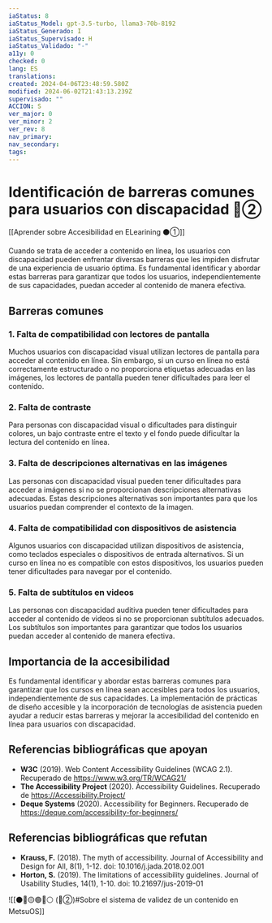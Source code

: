 ```yaml
---
iaStatus: 8
iaStatus_Model: gpt-3.5-turbo, llama3-70b-8192
iaStatus_Generado: I
iaStatus_Supervisado: H
iaStatus_Validado: "-"
a11y: 0
checked: 0
lang: ES
translations: 
created: 2024-04-06T23:48:59.580Z
modified: 2024-06-02T21:43:13.239Z
supervisado: ""
ACCION: S
ver_major: 0
ver_minor: 2
ver_rev: 8
nav_primary: 
nav_secondary: 
tags:
---
```

# Identificación de barreras comunes para usuarios con discapacidad 🔴②

[[Aprender sobre Accesibilidad en ELearining ⚫①]]

Cuando se trata de acceder a contenido en línea, los usuarios con discapacidad pueden enfrentar diversas barreras que les impiden disfrutar de una experiencia de usuario óptima. Es fundamental identificar y abordar estas barreras para garantizar que todos los usuarios, independientemente de sus capacidades, puedan acceder al contenido de manera efectiva.

## Barreras comunes

### 1. Falta de compatibilidad con lectores de pantalla

Muchos usuarios con discapacidad visual utilizan lectores de pantalla para acceder al contenido en línea. Sin embargo, si un curso en línea no está correctamente estructurado o no proporciona etiquetas adecuadas en las imágenes, los lectores de pantalla pueden tener dificultades para leer el contenido.

### 2. Falta de contraste

Para personas con discapacidad visual o dificultades para distinguir colores, un bajo contraste entre el texto y el fondo puede dificultar la lectura del contenido en línea.

### 3. Falta de descripciones alternativas en las imágenes

Las personas con discapacidad visual pueden tener dificultades para acceder a imágenes si no se proporcionan descripciones alternativas adecuadas. Estas descripciones alternativas son importantes para que los usuarios puedan comprender el contexto de la imagen.

### 4. Falta de compatibilidad con dispositivos de asistencia

Algunos usuarios con discapacidad utilizan dispositivos de asistencia, como teclados especiales o dispositivos de entrada alternativos. Si un curso en línea no es compatible con estos dispositivos, los usuarios pueden tener dificultades para navegar por el contenido.

### 5. Falta de subtítulos en videos

Las personas con discapacidad auditiva pueden tener dificultades para acceder al contenido de videos si no se proporcionan subtítulos adecuados. Los subtítulos son importantes para garantizar que todos los usuarios puedan acceder al contenido de manera efectiva.

## Importancia de la accesibilidad

Es fundamental identificar y abordar estas barreras comunes para garantizar que los cursos en línea sean accesibles para todos los usuarios, independientemente de sus capacidades. La implementación de prácticas de diseño accesible y la incorporación de tecnologías de asistencia pueden ayudar a reducir estas barreras y mejorar la accesibilidad del contenido en línea para usuarios con discapacidad.

## Referencias bibliográficas que apoyan

* **W3C** (2019). Web Content Accessibility Guidelines (WCAG 2.1). Recuperado de <https://www.w3.org/TR/WCAG21/>
* **The Accessibility Project** (2020). Accessibility Guidelines. Recuperado de <https://Accessibility.Project/>
* **Deque Systems** (2020). Accessibility for Beginners. Recuperado de <https://deque.com/accessibility-for-beginners/>

## Referencias bibliográficas que refutan

* **Krauss, F.** (2018). The myth of accessibility. Journal of Accessibility and Design for All, 8(1), 1-12. doi: 10.1016/j.jada.2018.02.001
* **Horton, S.** (2019). The limitations of accessibility guidelines. Journal of Usability Studies, 14(1), 1-10. doi: 10.21697/jus-2019-01

![[⚫🔴🟡🟢🔵⚪ (🔴②)#Sobre el sistema de validez de un contenido en MetsuOS]]